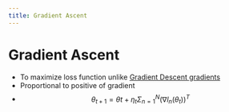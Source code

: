 ```yaml
---
title: Gradient Ascent
---
```


# Gradient Ascent
- To maximize loss function unlike [Gradient Descent gradients](Gradient%20Descent%20gradients.md)
- Proportional to positive of gradient
- $$\theta_{t+1} = \theta{t} + \eta_t \Sigma_{n=1}^N(\nabla l_n(\theta_t))^T$$






























































































